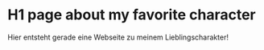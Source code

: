 # H1 page about my favorite character

Hier entsteht gerade eine Webseite zu meinem Lieblingscharakter!
